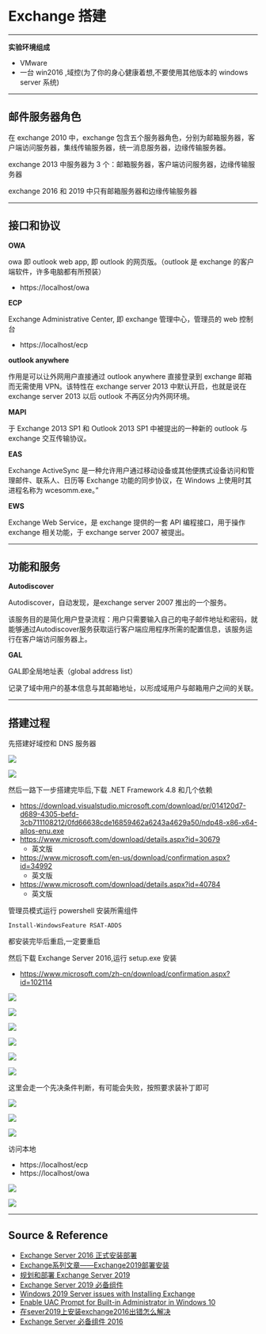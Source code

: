 # Exchange 搭建

---

**实验环境组成**
- VMware
- 一台 win2016 ,域控(为了你的身心健康着想,不要使用其他版本的 windows server 系统)

---

## 邮件服务器角色

在 exchange 2010 中，exchange 包含五个服务器角色，分别为邮箱服务器，客户端访问服务器，集线传输服务器，统一消息服务器，边缘传输服务器。

exchange 2013 中服务器为 3 个：邮箱服务器，客户端访问服务器，边缘传输服务器

exchange 2016 和 2019 中只有邮箱服务器和边缘传输服务器

---

## 接口和协议

**OWA**

owa 即 outlook web app, 即 outlook 的网页版。（outlook 是 exchange 的客户端软件，许多电脑都有所预装）

- https://localhost/owa

**ECP**

Exchange Administrative Center, 即 exchange 管理中心，管理员的 web 控制台

- https://localhost/ecp

**outlook anywhere**

作用是可以让外网用户直接通过 outlook anywhere 直接登录到 exchange 邮箱而无需使用 VPN。该特性在 exchange server 2013 中默认开启，也就是说在 exchange server 2013 以后 outlook 不再区分内外网环境。

**MAPI**

于 Exchange 2013 SP1 和 Outlook 2013 SP1 中被提出的一种新的 outlook 与 exchange 交互传输协议。

**EAS**

Exchange ActiveSync 是一种允许用户通过移动设备或其他便携式设备访问和管理邮件、联系人、日历等 Exchange 功能的同步协议，在 Windows 上使用时其进程名称为 wcesomm.exe。”

**EWS**

Exchange Web Service，是 exchange 提供的一套 API 编程接口，用于操作 exchange 相关功能，于 exchange server 2007 被提出。

---

## 功能和服务

**Autodiscover**

Autodiscover，自动发现，是exchange server 2007 推出的一个服务。

该服务目的是简化用户登录流程：用户只需要输入自己的电子邮件地址和密码，就能够通过Autodiscover服务获取运行客户端应用程序所需的配置信息，该服务运行在客户端访问服务器上。

**GAL**

GAL即全局地址表（global address list）

记录了域中用户的基本信息与其邮箱地址，以形成域用户与邮箱用户之间的关联。

---

## 搭建过程

先搭建好域控和 DNS 服务器

![](../../../../assets/img/Integrated/Windows/实验/Exchange搭建/1.png)

![](../../../../assets/img/Integrated/Windows/实验/Exchange搭建/2.png)

然后一路下一步搭建完毕后,下载 .NET Framework 4.8 和几个依赖
- https://download.visualstudio.microsoft.com/download/pr/014120d7-d689-4305-befd-3cb711108212/0fd66638cde16859462a6243a4629a50/ndp48-x86-x64-allos-enu.exe
- https://www.microsoft.com/download/details.aspx?id=30679
    - 英文版
- https://www.microsoft.com/en-us/download/confirmation.aspx?id=34992
    - 英文版
- https://www.microsoft.com/download/details.aspx?id=40784
    - 英文版

管理员模式运行 powershell 安装所需组件
```
Install-WindowsFeature RSAT-ADDS
```

都安装完毕后重启,一定要重启

然后下载 Exchange Server 2016,运行 setup.exe 安装
- https://www.microsoft.com/zh-cn/download/confirmation.aspx?id=102114

![](../../../../assets/img/Integrated/Windows/实验/Exchange搭建/3.png)

![](../../../../assets/img/Integrated/Windows/实验/Exchange搭建/4.png)

![](../../../../assets/img/Integrated/Windows/实验/Exchange搭建/5.png)

![](../../../../assets/img/Integrated/Windows/实验/Exchange搭建/6.png)

![](../../../../assets/img/Integrated/Windows/实验/Exchange搭建/7.png)

![](../../../../assets/img/Integrated/Windows/实验/Exchange搭建/8.png)

这里会走一个先决条件判断，有可能会失败，按照要求装补丁即可

![](../../../../assets/img/Integrated/Windows/实验/Exchange搭建/9.png)

![](../../../../assets/img/Integrated/Windows/实验/Exchange搭建/10.png)

![](../../../../assets/img/Integrated/Windows/实验/Exchange搭建/11.png)

访问本地
- https://localhost/ecp
- https://localhost/owa

![](../../../../assets/img/Integrated/Windows/实验/Exchange搭建/12.png)

![](../../../../assets/img/Integrated/Windows/实验/Exchange搭建/13.png)

---

## Source & Reference

- [Exchange Server 2016 正式安装部署](https://blog.csdn.net/zhaowei198311/article/details/107391577)
- [Exchange系列文章——Exchange2019部署安装](https://www.xiaobei.us/archives/775.html)
- [规划和部署 Exchange Server 2019](https://docs.microsoft.com/zh-cn/exchange/plan-and-deploy/plan-and-deploy?view=exchserver-2019)
- [Exchange Server 2019 必备组件](https://docs.microsoft.com/zh-cn/exchange/plan-and-deploy/prerequisites?view=exchserver-2019)
- [Windows 2019 Server issues with Installing Exchange](https://www.reddit.com/r/sysadmin/comments/dg58ft/windows_2019_server_issues_with_installing/)
- [Enable UAC Prompt for Built-in Administrator in Windows 10](https://winaero.com/enable-uac-prompt-built-in-administrator-windows-10/)
- [在sever2019上安装exchange2016出错怎么解决](https://social.technet.microsoft.com/Forums/zh-CN/4f5566df-7b5a-4cd2-b846-27eee41ab230/22312sever2019199782343335013exchange2016209863816924590200403529920915?forum=exchangeserverzhchs)
- [Exchange Server 必备组件 2016](https://docs.microsoft.com/zh-cn/exchange/plan-and-deploy/prerequisites?view=exchserver-2016)
